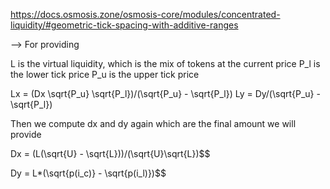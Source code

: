 
https://docs.osmosis.zone/osmosis-core/modules/concentrated-liquidity/#geometric-tick-spacing-with-additive-ranges

--> For providing


L is the virtual liquidity, which is the mix of tokens at the current price
P_l is the lower tick price
P_u is the upper tick price


Lx = (Dx \sqrt{P_u} \sqrt{P_l})/(\sqrt{P_u} - \sqrt{P_l})
Ly = Dy/(\sqrt{P_u} - \sqrt{P_l})


Then we compute dx and dy again which are the final amount we will provide

Dx = (L(\sqrt{U} - \sqrt{L}))/(\sqrt{U}\sqrt{L})$$ 


Dy = L*(\sqrt{p(i_c)} - \sqrt{p(i_l)})$$


